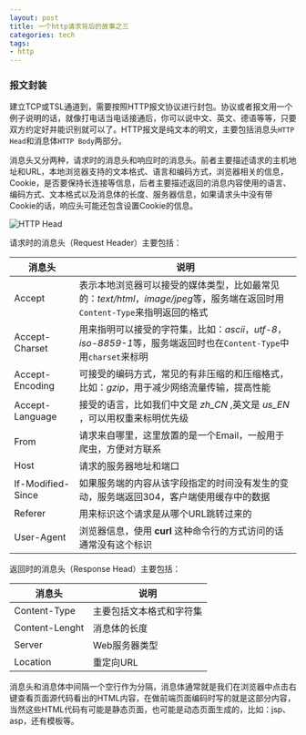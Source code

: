 ```yaml
---
layout: post
title: 一个http请求背后的故事之三
categories: tech
tags: 
- http
---
```


### 报文封装

建立TCP或TSL通道到，需要按照HTTP报文协议进行封包。协议或者报文用一个例子说明的话，就像打电话当电话接通后，你可以说中文、英文、德语等等，只要双方约定好并能识别就可以了。HTTP报文是纯文本的明文，主要包括消息头`HTTP Head`和消息体`HTTP Body`两部分。

消息头又分两种，请求时的消息头和响应时的消息头。前者主要描述请求的主机地址和URL，本地浏览器支持的文本格式、语言和编码方式，浏览器相关的信息，Cookie，是否要保持长连接等信息，后者主要描述返回的消息内容使用的语言、编码方式、文本格式以及消息体的长度、服务器信息，如果请求头中没有带Cookie的话，响应头可能还包含设置Cookie的信息。

![HTTP Head](http://yikebocai.com/myimg/http-head.png)

请求时的消息头（Request Header）主要包括：

|消息头|说明|
|-------|-----|
|Accept| 表示本地浏览器可以接受的媒体类型，比如最常见的：*text/html*，*image/jpeg*等，服务端在返回时用`Content-Type`来指明返回的格式|
|Accept-Charset|用来指明可以接受的字符集，比如：*ascii*，*utf-8*，*iso-8859-1*等，服务端返回时也在`Content-Type`中用`charset`来标明|
|Accept-Encoding|可接受的编码方式，常见的有非压缩的和压缩格式，比如：*gzip*，用于减少网络流量传输，提高性能|
|Accept-Language|接受的语言，比如我们中文是 *zh_CN* ,英文是 *us_EN* ，可以用权重来标明优先级|
|From|请求来自哪里，这里放置的是一个Email，一般用于爬虫，方便对方联系|
|Host|请求的服务器地址和端口|
|If-Modified-Since|如果服务端的内容从该字段指定的时间没有发生的变动，服务端返回304，客户端使用缓存中的数据|
|Referer|用来标识这个请求是从哪个URL跳转过来的|
|User-Agent|浏览器信息，使用 **curl** 这种命令行的方式访问的话通常没有这个标识|


返回时的消息头（Response Head）主要包括：

|消息头|说明|
|-------|-----|
|Content-Type|主要包括文本格式和字符集|
|Content-Lenght|消息体的长度|
|Server|Web服务器类型|
|Location|重定向URL|


消息头和消息体中间隔一个空行作为分隔，消息体通常就是我们在浏览器中点击右键查看页面源代码看出的HTML内容，在做前端页面编码时写的就是这部分内容，当然这些HTML代码有可能是静态页面，也可能是动态页面生成的，比如：jsp、asp，还有模板等。